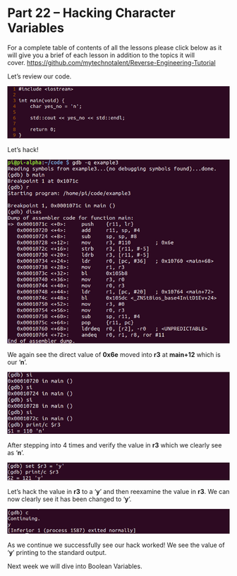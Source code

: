 # Part 22 – Hacking Character Variables

For a complete table of contents of all the lessons please click below as it will give you a brief of each lesson in addition to the topics it will cover.&nbsp;https://github.com/mytechnotalent/Reverse-Engineering-Tutorial

Let’s review our code.

<div class="slate-resizable-image-embed slate-image-embed__resize-full-width"><img src="/imgs/1520232430320.jpg"/></div>

Let’s hack!

<div class="slate-resizable-image-embed slate-image-embed__resize-full-width"><img src="/imgs/1520194771044.jpg"/></div>

We again see the direct value of __0x6e__ moved into __r3__ at __main+12__ which is our ‘__n__’.

<div class="slate-resizable-image-embed slate-image-embed__resize-full-width"><img src="/imgs/1520195499705.jpg"/></div>

After stepping into 4 times and verify the value in __r3__ which we clearly see as ‘__n__’.

<div class="slate-resizable-image-embed slate-image-embed__resize-full-width"><img src="/imgs/1520233196032.jpg"/></div>

Let’s hack the value in __r3__ to a ‘__y__’ and then reexamine the value in __r3__.&nbsp;We can now clearly see it has been changed to ‘__y__’.

<div class="slate-resizable-image-embed slate-image-embed__resize-full-width"><img src="/imgs/1520232999022.jpg"/></div>

As we continue we successfully see our hack worked!&nbsp;We see the value of ‘__y__’ printing to the standard output.

Next week we will dive into Boolean Variables.